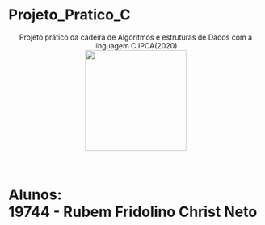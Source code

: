 # Projeto_Pratico_C
<p align = "center">Projeto prático da cadeira de Algoritmos e estruturas de Dados com a linguagem C,IPCA(2020)</br><img src ="https://external-content.duckduckgo.com/iu/?u=https%3A%2F%2Fsvgsilh.com%2Fpng-512%2F2025120.png&f=1&nofb=1" height = "200px"></img></p></br>
<h1>Alunos:</br>
19744 - Rubem Fridolino Christ Neto</h1>
